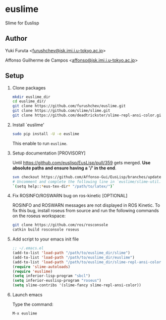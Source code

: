 euslime
=======

Slime for Euslisp

## Author

Yuki Furuta <<furushchev@jsk.imi.i.u-tokyo.ac.jp>>

Affonso Guilherme de Campos <<affonso@jsk.imi.i.u-tokyo.ac.jp>>

## Setup

1. Clone packages
    ```bash
    mkdir euslime_dir
    cd euslime_dir/
    git clone https://github.com/furushchev/euslime.git
    git clone https://github.com/slime/slime.git
    git clone https://github.com/deadtrickster/slime-repl-ansi-color.git
    ```

1. Install `euslime'
    ```bash
    sudo pip install -U -e euslime
    ```

    This enable to run `euslime`.

1. Setup documentation [PROVISORY]

   Until https://github.com/euslisp/EusLisp/pull/359 gets merged. **Use absolute paths and ensure having a '/' in the end**.
    ```bash
    svn checkout https://github.com/Affonso-Gui/EusLisp/branches/update-docs/doc/latex
    # Uncomment and complete the following line in `euslime/slime-util.l`:
    `(setq help::*eus-tex-dir* "/path/to/latex/")`
    ```

1. Fix ROSINFO/ROSWARN bug on ros-kinetic [OPTIONAL]

   ROSINFO and ROSWARN messages are not displayed in ROS Kinetic. To fix this bug, install roseus from source and run the following commands on the roseus workspace:
    ```bash
    git clone https://github.com/ros/rosconsole
    catkin build rosconsole roseus
    ```

1. Add script to your emacs init file

    ```lisp
    ;; ~/.emacs.el
    (add-to-list 'load-path "/path/to/euslime_dir/slime")
    (add-to-list 'load-path "/path/to/euslime_dir/euslime")
    (add-to-list 'load-path "/path/to/euslime_dir/slime-repl-ansi-color")
    (require 'slime-autoloads)
    (require 'euslime)
    (setq inferior-lisp-program "sbcl")
    (setq inferior-euslisp-program "roseus")
    (setq slime-contribs '(slime-fancy slime-repl-ansi-color))
    ```

1. Launch emacs

    Type the command:

    ```bash
    M-x euslime
    ```
